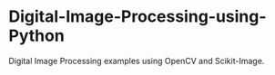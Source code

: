# Digital-Image-Processing-using-Python

Digital Image Processing examples using OpenCV and Scikit-Image.
